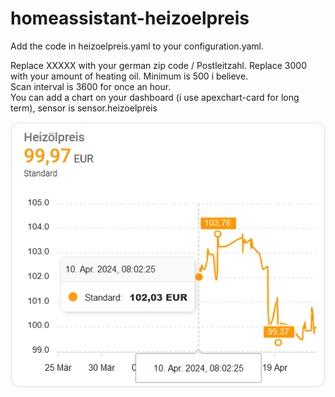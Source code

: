 # homeassistant-heizoelpreis

Add the code in heizoelpreis.yaml to your configuration.yaml.  

Replace XXXXX with your german zip code / Postleitzahl. 
Replace 3000 with your amount of heating oil. Minimum is 500 i believe.  
Scan interval is 3600 for once an hour.  
You can add a chart on your dashboard (i use apexchart-card for long term), sensor is sensor.heizoelpreis 

[<img src='./apexchart.png'>](./apexchart.png)
